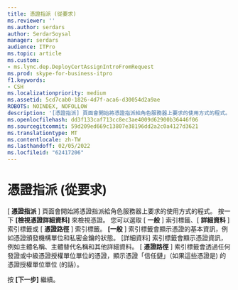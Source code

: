 ```yaml
---
title: 憑證指派 (從要求)
ms.reviewer: ''
ms.author: serdars
author: SerdarSoysal
manager: serdars
audience: ITPro
ms.topic: article
ms.custom:
- ms.lync.dep.DeployCertAssignIntroFromRequest
ms.prod: skype-for-business-itpro
f1.keywords:
- CSH
ms.localizationpriority: medium
ms.assetid: 5cd7cab0-1826-4d7f-aca6-d30054d2a9ae
ROBOTS: NOINDEX, NOFOLLOW
description: '[憑證指派] 頁面會開始將憑證指派給角色服務器上要求的使用方式的程式。 按一下 [檢視憑證詳細資料] 來檢視憑證。 您可以選取 [一般] 索引標籤、[詳細資料] 索引標籤或 [憑證路徑] 索引標籤。[一般] 索引標籤會顯示憑證的基本資訊，例如憑證頒發機構單位和私密金鑰的狀態。 [詳細資料] 索引標籤會顯示憑證資訊，例如主體名稱、主體替代名稱和其他詳細資料。 [憑證路徑] 索引標籤會透過任何發證或中級憑證授權單位單位)  (，顯示 trustfrom 憑證的 certificatechain。'
ms.openlocfilehash: dd3f133caf713cc8ec3ae4009d62900b36446f06
ms.sourcegitcommit: 59d209ed669c13807e38196dd2a2c0a4127d3621
ms.translationtype: MT
ms.contentlocale: zh-TW
ms.lasthandoff: 02/05/2022
ms.locfileid: "62417206"
---
```

# <a name="certificate-assignment-from-request"></a>憑證指派 (從要求)
 
[ **憑證指派** ] 頁面會開始將憑證指派給角色服務器上要求的使用方式的程式。 按一下 **[檢視憑證詳細資料]** 來檢視憑證。 您可以選取 [ **一般** ] 索引標籤、[ **詳細資料** ] 索引標籤或 [ **憑證路徑** ] 索引標籤。 **[一般** ] 索引標籤會顯示憑證的基本資訊，例如憑證頒發機構單位和私密金鑰的狀態。 [詳細資料] 索引標籤會顯示憑證資訊，例如主體名稱、主體替代名稱和其他詳細資料。 [ **憑證路徑** ] 索引標籤會透過任何發證或中級憑證授權單位單位的憑證，顯示憑證「信任鏈」（如果這些憑證是) 的憑證授權單位單位 (的話）。
  
按 **[下一步]** 繼續。
  

